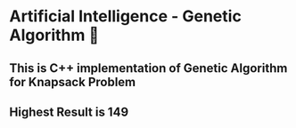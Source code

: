 # **Artificial Intelligence - Genetic Algorithm** 🧬

## This is C++ implementation of Genetic Algorithm for Knapsack Problem
## Highest Result is 149
